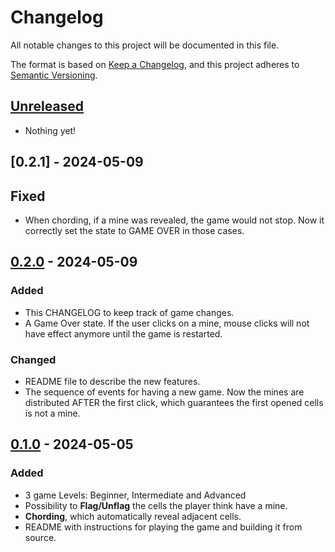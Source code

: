 # Changelog

All notable changes to this project will be documented in this file.

The format is based on [Keep a Changelog](https://keepachangelog.com/en/1.1.0/),
and this project adheres to [Semantic Versioning](https://semver.org/spec/v2.0.0.html).

## [Unreleased]

- Nothing yet!

## [0.2.1] - 2024-05-09

## Fixed

- When chording, if a mine was revealed, the game would not stop. Now it correctly set the state to GAME OVER in those cases.

## [0.2.0] - 2024-05-09

### Added

- This CHANGELOG to keep track of game changes.
- A Game Over state. If the user clicks on a mine, mouse clicks will not have effect anymore until the game is restarted.

### Changed

- README file to describe the new features.
- The sequence of events for having a new game. Now the mines are distributed AFTER the first click, which guarantees the first opened cells is not a mine.

## [0.1.0] - 2024-05-05

### Added

- 3 game Levels: Beginner, Intermediate and Advanced
- Possibility to **Flag/Unflag** the cells the player think have a mine.
- **Chording**, which automatically reveal adjacent cells.
- README with instructions for playing the game and building it from source.

[Unreleased]: https://github.com/henrimitte/AMC/compare/v0.2.0...HEAD
[0.2.0]: https://github.com/henrimitte/AMC/compare/v0.1.0...v0.2.0
[0.1.0]: https://github.com/henrimitte/AMC/releases/tag/v0.1.0
